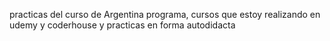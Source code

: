 practicas del curso de Argentina programa, cursos que estoy realizando en udemy y  coderhouse y practicas en forma autodidacta
